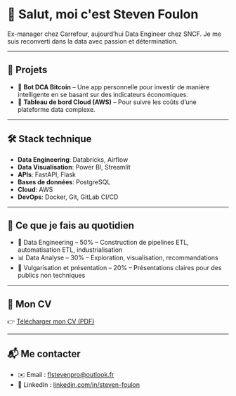 # 👋 Salut, moi c'est Steven Foulon

Ex-manager chez Carrefour, aujourd’hui Data Engineer chez SNCF. Je me suis reconverti dans la data avec passion et détermination.

---

## 🚀 Projets

- 🎯 **Bot DCA Bitcoin** – Une app personnelle pour investir de manière intelligente en se basant sur des indicateurs économiques.
- 💼 **Tableau de bord Cloud (AWS)** – Pour suivre les coûts d’une plateforme data complexe.

---

## 🛠️ Stack technique

- **Data Engineering**: Databricks, Airflow
- **Data Visualisation**: Power BI, Streamlit
- **APIs**: FastAPI, Flask
- **Bases de données**: PostgreSQL
- **Cloud**: AWS
- **DevOps**: Docker, Git, GitLab CI/CD

---

## 🧠 Ce que je fais au quotidien

- 🔧 Data Engineering – 50% – Construction de pipelines ETL, automatisation ETL, industrialisation
- 📊 Data Analyse – 30% – Exploration, visualisation, recommandations
- 🎤 Vulgarisation et présentation – 20% – Présentations claires pour des publics non techniques

---

## 📄 Mon CV

👉 [Télécharger mon CV (PDF)](/CV_FR.pdf)

---

## 📬 Me contacter

- ✉️ Email : [flstevenpro@outlook.fr](mailto:flstevenpro@outlook.fr)
- 💼 LinkedIn : [linkedin.com/in/steven-foulon](https://www.linkedin.com/in/steven-foulon-69332514378921788486211/)
